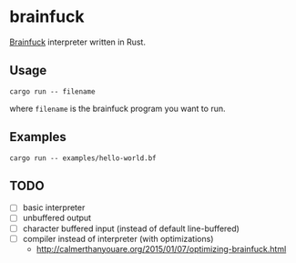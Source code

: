 # brainfuck

[Brainfuck][1] interpreter written in Rust.

## Usage

```
cargo run -- filename
```
where `filename` is the brainfuck program you want to run.

## Examples

```
cargo run -- examples/hello-world.bf
```

## TODO

- [ ] basic interpreter
- [ ] unbuffered output
- [ ] character buffered input (instead of default line-buffered)
- [ ] compiler instead of interpreter (with optimizations)
    - http://calmerthanyouare.org/2015/01/07/optimizing-brainfuck.html

[1]: http://www.muppetlabs.com/~breadbox/bf/

